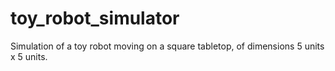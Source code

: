 # toy_robot_simulator
Simulation of a toy robot moving on a square tabletop, of dimensions 5 units x 5 units.
